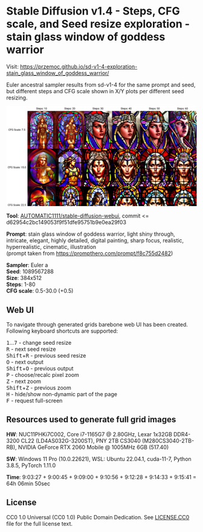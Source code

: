 Stable Diffusion v1.4 - Steps, CFG scale, and Seed resize exploration - stain glass window of goddess warrior
=============================================================================================================

Visit:
https://przemoc.github.io/sd-v1-4-exploration-stain_glass_window_of_goddess_warrior/

Euler ancestral sampler results from sd-v1-4 for the same prompt and seed, but
different steps and CFG scale shown in X/Y plots per different seed resizing.

![Preview](preview.jpg)

**Tool**:
[AUTOMATIC1111/stable-diffusion-webui](https://github.com/AUTOMATIC1111/stable-diffusion-webui/),
commit <= d62954c2bc149053f9f51dfe95751b9e0ea29f03

**Prompt**: stain glass window of goddess warrior, light shiny through,
intricate, elegant, highly detailed, digital painting, sharp focus, realistic,
hyperrealistic, cinematic, illustration  
(prompt taken from https://prompthero.com/prompt/f8c755d2482)

**Sampler**: Euler a  
**Seed**: 1089567288  
**Size**: 384x512  
**Steps**: 1-80  
**CFG scale**: 0.5-30.0 (+0.5)  


Web UI
------

To navigate through generated grids barebone web UI has been created.
Following keyboard shortcuts are supported:

<kbd>1</kbd>...<kbd>7</kbd> - change seed resize  
<kbd>R</kbd> - next seed resize  
<kbd>Shift</kbd>+<kbd>R</kbd> - previous seed resize  
<kbd>O</kbd> - next output  
<kbd>Shift</kbd>+<kbd>O</kbd> - previous output  
<kbd>P</kbd> - choose/recalc pixel zoom  
<kbd>Z</kbd> - next zoom  
<kbd>Shift</kbd>+<kbd>Z</kbd> - previous zoom  
<kbd>H</kbd> - hide/show non-dynamic part of the page  
<kbd>F</kbd> - request full-screen  


Resources used to generate full grid images
-------------------------------------------

**HW**:
NUC11PHKi7C002, Core i7-1165G7 @ 2.80GHz, Lexar 1x32GB DDR4-3200 CL22
(LD4AS032G-3200ST), PNY 2TB CS3040 (M280CS3040-2TB-RB), NVIDIA GeForce RTX 2060
Mobile @ 1005MHz 6GB (517.40)

**SW**:
Windows 11 Pro (10.0.22621), WSL: Ubuntu 22.04.1, cuda-11-7, Python 3.8.5,
PyTorch 1.11.0

**Time**:
9:03:27 + 9:00:45 + 9:09:00 + 9:10:56 + 9:12:28 + 9:14:33 + 9:15:41
= 64h 06min 50sec


License
-------

CC0 1.0 Universal (CC0 1.0) Public Domain Dedication.
See [LICENSE.CC0](LICENSE.CC0) file for the full license text.
